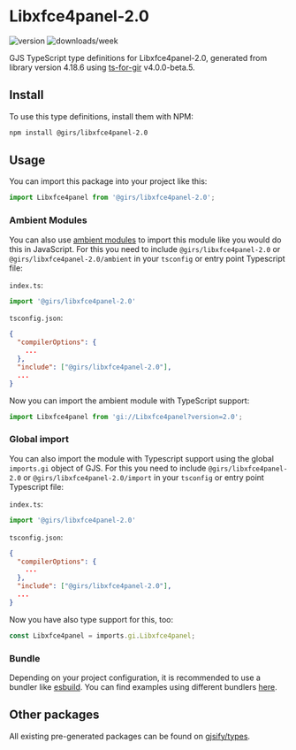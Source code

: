 
# Libxfce4panel-2.0

![version](https://img.shields.io/npm/v/@girs/libxfce4panel-2.0)
![downloads/week](https://img.shields.io/npm/dw/@girs/libxfce4panel-2.0)


GJS TypeScript type definitions for Libxfce4panel-2.0, generated from library version 4.18.6 using [ts-for-gir](https://github.com/gjsify/ts-for-gir) v4.0.0-beta.5.


## Install

To use this type definitions, install them with NPM:
```bash
npm install @girs/libxfce4panel-2.0
```

## Usage

You can import this package into your project like this:
```ts
import Libxfce4panel from '@girs/libxfce4panel-2.0';
```

### Ambient Modules

You can also use [ambient modules](https://github.com/gjsify/ts-for-gir/tree/main/packages/cli#ambient-modules) to import this module like you would do this in JavaScript.
For this you need to include `@girs/libxfce4panel-2.0` or `@girs/libxfce4panel-2.0/ambient` in your `tsconfig` or entry point Typescript file:

`index.ts`:
```ts
import '@girs/libxfce4panel-2.0'
```

`tsconfig.json`:
```json
{
  "compilerOptions": {
    ...
  },
  "include": ["@girs/libxfce4panel-2.0"],
  ...
}
```

Now you can import the ambient module with TypeScript support: 

```ts
import Libxfce4panel from 'gi://Libxfce4panel?version=2.0';
```

### Global import

You can also import the module with Typescript support using the global `imports.gi` object of GJS.
For this you need to include `@girs/libxfce4panel-2.0` or `@girs/libxfce4panel-2.0/import` in your `tsconfig` or entry point Typescript file:

`index.ts`:
```ts
import '@girs/libxfce4panel-2.0'
```

`tsconfig.json`:
```json
{
  "compilerOptions": {
    ...
  },
  "include": ["@girs/libxfce4panel-2.0"],
  ...
}
```

Now you have also type support for this, too:

```ts
const Libxfce4panel = imports.gi.Libxfce4panel;
```

### Bundle

Depending on your project configuration, it is recommended to use a bundler like [esbuild](https://esbuild.github.io/). You can find examples using different bundlers [here](https://github.com/gjsify/ts-for-gir/tree/main/examples).

## Other packages

All existing pre-generated packages can be found on [gjsify/types](https://github.com/gjsify/types).


